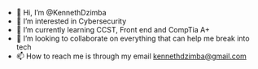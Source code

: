 - 👋 Hi, I’m @KennethDzimba
- 👀 I’m interested in Cybersecurity
- 🌱 I’m currently learning CCST, Front end and CompTia A+
- 💞️ I’m looking to collaborate on everything that can help me break into tech
- 📫 How to reach me is through my email kennethdzimba@gmail.com

<!---
KennethDzimba/KennethDzimba is a ✨ special ✨ repository because its `README.md` (this file) appears on your GitHub profile.
You can click the Preview link to take a look at your changes.
--->
